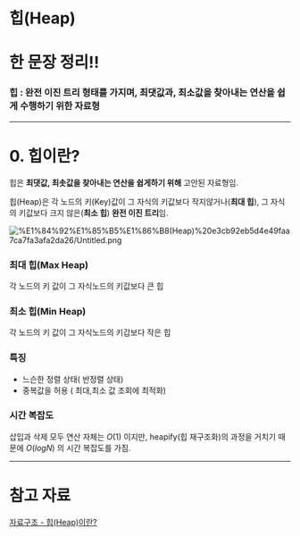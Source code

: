 # 힙(Heap)

# 한 문장 정리‼️

### 힙 : 완전 이진 트리 형태를 가지며, 최댓값과, 최소값을 찾아내는 연산을 쉽게 수행하기 위한 자료형

---

# 0. 힙이란?

힙은 **최댓값, 최솟값을 찾아내는 연산을 쉽게하기 위해** 고안된 자료형임.

힙(Heap)은 각 노드의 키(Key)값이 그 자식의 키값보다 작지않거나(**최대 힙**), 그 자식의 키값보다 크지 않은(**최소 힙**) **완전 이진 트리**임.

![%E1%84%92%E1%85%B5%E1%86%B8(Heap)%20e3cb92eb5d4e49faa7ca7fa3afa2da26/Untitled.png](%E1%84%92%E1%85%B5%E1%86%B8(Heap)%20e3cb92eb5d4e49faa7ca7fa3afa2da26/Untitled.png)

### 최대 힙(Max Heap)

각 노드의 키 값이 그 자식노드의 키값보다  큰 힙

### 최소 힙(Min Heap)

각 노드의 키 값이 그 자식노드의 키갑보다 작은 힙

### 특징

- 느슨한 정렬 상태( 반정렬 상태)
- 중복값을 허용 ( 최대,최소 값 조회에 최적화)

### 시간 복잡도

삽입과 삭제 모두 연산 자체는 $O(1)$ 이지만, heapify(힙 재구조화)의 과정을 거치기 때문에 $O(logN)$ 의 시간 복잡도를 가짐.

---

# 참고 자료

[자료구조 - 힙(Heap)이란?](https://galid1.tistory.com/485)